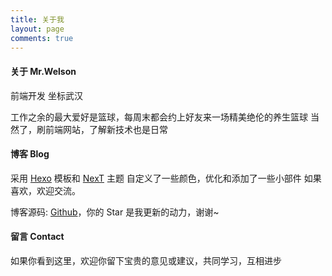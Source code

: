 ```yaml
---
title: 关于我
layout: page
comments: true
---
```



#### 关于 Mr.Welson

前端开发
坐标武汉

工作之余的最大爱好是篮球，每周末都会约上好友来一场精美绝伦的养生篮球
当然了，刷前端网站，了解新技术也是日常

#### 博客 Blog

采用 [Hexo](https://hexo.io/zh-cn/) 模板和 [NexT](https://theme-next.org/) 主题
自定义了一些颜色，优化和添加了一些小部件
如果喜欢，欢迎交流。
<!-- 保留 NexT 原有的简洁，但也不至于烂大街般的撞肤 -->

博客源码: [Github](https://github.com/Mr-Welson/blog)，你的 Star 是我更新的动力，谢谢~

#### 留言 Contact

如果你看到这里，欢迎你留下宝贵的意见或建议，共同学习，互相进步

<!-- ## 打赏

打赏链接还是要有的，万一真的有人捐呢。

![微信扫码捐赠](http://p1.bpimg.com/567571/9a4a158daee8aa69.png)

![支付宝扫码捐赠](http://p1.bpimg.com/567571/9a4a158daee8aa69.png) --> 

 


